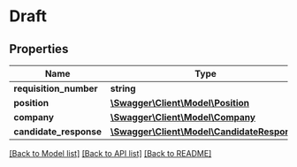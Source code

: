 # Draft

## Properties
Name | Type | Description | Notes
------------ | ------------- | ------------- | -------------
**requisition_number** | **string** |  | [optional] 
**position** | [**\Swagger\Client\Model\Position**](Position.md) |  | [optional] 
**company** | [**\Swagger\Client\Model\Company**](Company.md) |  | [optional] 
**candidate_response** | [**\Swagger\Client\Model\CandidateResponse**](CandidateResponse.md) |  | [optional] 

[[Back to Model list]](../README.md#documentation-for-models) [[Back to API list]](../README.md#documentation-for-api-endpoints) [[Back to README]](../README.md)



